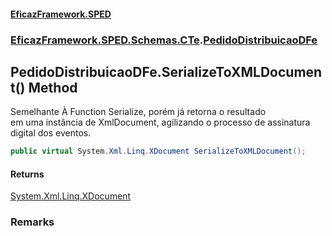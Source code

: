 #### [EficazFramework.SPED](EficazFrameworkSPED.md 'EficazFramework SPED')
### [EficazFramework.SPED.Schemas.CTe](EficazFramework.SPED.Schemas.CTe.md 'EficazFramework.SPED.Schemas.CTe').[PedidoDistribuicaoDFe](EficazFramework.SPED.Schemas.CTe/PedidoDistribuicaoDFe.md 'EficazFramework.SPED.Schemas.CTe.PedidoDistribuicaoDFe')

## PedidoDistribuicaoDFe.SerializeToXMLDocument() Method

Semelhante À Function Serialize, porém já retorna o resultado  
em uma instância de XmlDocument, agilizando o processo de assinatura  
digital dos eventos.

```csharp
public virtual System.Xml.Linq.XDocument SerializeToXMLDocument();
```

#### Returns
[System.Xml.Linq.XDocument](https://docs.microsoft.com/en-us/dotnet/api/System.Xml.Linq.XDocument 'System.Xml.Linq.XDocument')

### Remarks